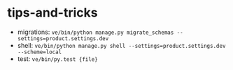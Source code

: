 # tips-and-tricks

- migrations: `ve/bin/python manage.py migrate_schemas --settings=product.settings.dev`
- shell: `ve/bin/python manage.py shell --settings=product.settings.dev --scheme=local`
- test: `ve/bin/py.test {file}`
